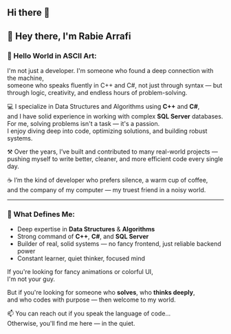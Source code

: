 ## Hi there 👋

## 👋 Hey there, I'm Rabie Arrafi

### 🌟 Hello World in ASCII Art:


I'm not just a developer. I'm someone who found a deep connection with the machine,  
someone who speaks fluently in C++ and C#, not just through syntax — but through logic, creativity, and endless hours of problem-solving.

💻 I specialize in Data Structures and Algorithms using **C++** and **C#**,  
and I have solid experience in working with complex **SQL Server** databases.  
For me, solving problems isn't a task — it's a passion.  
I enjoy diving deep into code, optimizing solutions, and building robust systems.

⚒️ Over the years, I’ve built and contributed to many real-world projects —  
pushing myself to write better, cleaner, and more efficient code every single day.

☕ I’m the kind of developer who prefers silence, a warm cup of coffee,  
and the company of my computer — my truest friend in a noisy world.

---

### 🧠 What Defines Me:
- Deep expertise in **Data Structures** & **Algorithms**
- Strong command of **C++**, **C#**, and **SQL Server**
- Builder of real, solid systems — no fancy frontend, just reliable backend power
- Constant learner, quiet thinker, focused mind

If you're looking for fancy animations or colorful UI,  
I'm not your guy.

But if you're looking for someone who **solves**, who **thinks deeply**,  
and who codes with purpose — then welcome to my world.

📫 You can reach out if you speak the language of code...  
Otherwise, you'll find me here — in the quiet.
